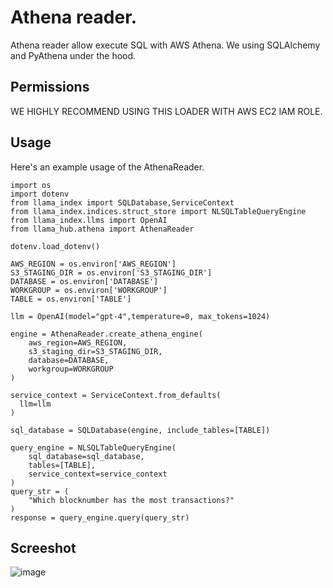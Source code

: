 # Athena reader.

Athena reader allow execute SQL with AWS Athena. We using SQLAlchemy and PyAthena under the hood.

## Permissions

WE HIGHLY RECOMMEND USING THIS LOADER WITH AWS EC2 IAM ROLE.

## Usage

Here's an example usage of the AthenaReader.

```
import os
import dotenv
from llama_index import SQLDatabase,ServiceContext
from llama_index.indices.struct_store import NLSQLTableQueryEngine
from llama_index.llms import OpenAI
from llama_hub.athena import AthenaReader

dotenv.load_dotenv()

AWS_REGION = os.environ['AWS_REGION']
S3_STAGING_DIR = os.environ['S3_STAGING_DIR']
DATABASE = os.environ['DATABASE']
WORKGROUP = os.environ['WORKGROUP']
TABLE = os.environ['TABLE']

llm = OpenAI(model="gpt-4",temperature=0, max_tokens=1024)

engine = AthenaReader.create_athena_engine(
    aws_region=AWS_REGION,
    s3_staging_dir=S3_STAGING_DIR,
    database=DATABASE,
    workgroup=WORKGROUP
)

service_context = ServiceContext.from_defaults(
  llm=llm
)

sql_database = SQLDatabase(engine, include_tables=[TABLE])

query_engine = NLSQLTableQueryEngine(
    sql_database=sql_database,
    tables=[TABLE],
    service_context=service_context
)
query_str = (
    "Which blocknumber has the most transactions?"
)
response = query_engine.query(query_str)
```

## Screeshot

![image](https://vultureprime-research-center.s3.ap-southeast-1.amazonaws.com/Screenshot+2566-10-07+at+17.58.45.png)

